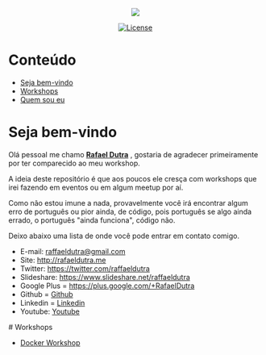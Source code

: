 <p align="center"><img src="https://www.shareicon.net/data/128x128/2015/10/06/112721_development_512x512.png"></p>

<p align="center">
<a href="https://img.shields.io/badge/License-GPL%20v3-blue.svg"><img src="https://img.shields.io/badge/License-GPL%20v3-blue.svg" alt="License"></a>
</p>

# Conteúdo

- [Seja bem-vindo](#seja-bem-vindo)
- [Workshops](#workshops)
- [Quem sou eu](quem-sou-eu)

<a name="docker"></a>
# Seja bem-vindo

Olá pessoal me chamo **[Rafael Dutra](http://rafaeldutra.me)** , gostaria de agradecer primeiramente por ter comparecido ao meu workshop.

A ideia deste repositório é que aos poucos ele cresça com workshops que irei fazendo em eventos ou em algum meetup por aí.

Como não estou imune a nada, provavelmente você irá encontrar algum erro de português ou pior ainda, de código, pois português se algo ainda errado, o português "ainda funciona", código não.

Deixo abaixo uma lista de onde você pode entrar em contato comigo.

- E-mail: <a href="mailto:raffaeldutra@gmail.com?Subject=Contato via Github">raffaeldutra@gmail.com</a>  
- Site: <a href="http://rafaeldutra.me">http://rafaeldutra.me</a>  
- Twitter: <a href="https://twitter.com/raffaeldutra">https://twitter.com/raffaeldutra</a>  
- Slideshare: <a href="https://www.slideshare.net/raffaeldutra">https://www.slideshare.net/raffaeldutra</a>  
- Google Plus = <a href="https://plus.google.com/+RafaelDutra">https://plus.google.com/+RafaelDutra</a>  
- Github = <a href="https://github.com/raffaeldutra">Github</a>
- Linkedin = <a href="https://linkedin.com/in/rafaeldutra">Linkedin</a>
- Youtube: <a href="https://youtube.com/raffaeldutra/watch?v=jXqfY0Nn53Q&list=PLZJThJjvPpHlgV4AjZDstipTZhEuV_OIz">Youtube</a>

<a name="workshops">
# Workshops

- [Docker Workshop](docker)
